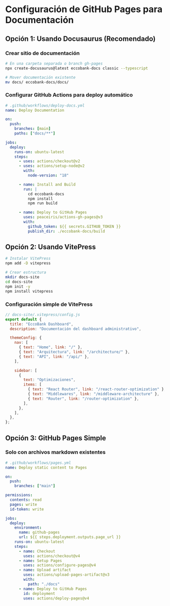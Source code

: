 # Configuración de GitHub Pages para Documentación

## Opción 1: Usando Docusaurus (Recomendado)

### Crear sitio de documentación

```bash
# En una carpeta separada o branch gh-pages
npx create-docusaurus@latest eccobank-docs classic --typescript

# Mover documentación existente
mv docs/ eccobank-docs/docs/
```

### Configurar GitHub Actions para deploy automático

```yaml
# .github/workflows/deploy-docs.yml
name: Deploy Documentation

on:
  push:
    branches: [main]
    paths: ["docs/**"]

jobs:
  deploy:
    runs-on: ubuntu-latest
    steps:
      - uses: actions/checkout@v2
      - uses: actions/setup-node@v2
        with:
          node-version: "18"

      - name: Install and Build
        run: |
          cd eccobank-docs
          npm install
          npm run build

      - name: Deploy to GitHub Pages
        uses: peaceiris/actions-gh-pages@v3
        with:
          github_token: ${{ secrets.GITHUB_TOKEN }}
          publish_dir: ./eccobank-docs/build
```

## Opción 2: Usando VitePress

```bash
# Instalar VitePress
npm add -D vitepress

# Crear estructura
mkdir docs-site
cd docs-site
npm init -y
npm install vitepress
```

### Configuración simple de VitePress

```javascript
// docs-site/.vitepress/config.js
export default {
  title: "EccoBank Dashboard",
  description: "Documentación del dashboard administrativo",

  themeConfig: {
    nav: [
      { text: "Home", link: "/" },
      { text: "Arquitectura", link: "/architecture/" },
      { text: "API", link: "/api/" },
    ],

    sidebar: [
      {
        text: "Optimizaciones",
        items: [
          { text: "React Router", link: "/react-router-optimization" },
          { text: "Middlewares", link: "/middleware-architecture" },
          { text: "Router", link: "/router-optimization" },
        ],
      },
    ],
  },
};
```

## Opción 3: GitHub Pages Simple

### Solo con archivos markdown existentes

```yaml
# .github/workflows/pages.yml
name: Deploy static content to Pages

on:
  push:
    branches: ["main"]

permissions:
  contents: read
  pages: write
  id-token: write

jobs:
  deploy:
    environment:
      name: github-pages
      url: ${{ steps.deployment.outputs.page_url }}
    runs-on: ubuntu-latest
    steps:
      - name: Checkout
        uses: actions/checkout@v4
      - name: Setup Pages
        uses: actions/configure-pages@v4
      - name: Upload artifact
        uses: actions/upload-pages-artifact@v3
        with:
          path: "./docs"
      - name: Deploy to GitHub Pages
        id: deployment
        uses: actions/deploy-pages@v4
```
